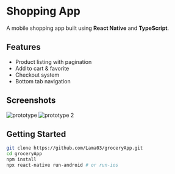# Shopping App

A mobile shopping app built using **React Native** and **TypeScript**.

## Features
- Product listing with pagination
- Add to cart & favorite
- Checkout system
- Bottom tab navigation

## Screenshots
![prototype](https://github.com/user-attachments/assets/5b751199-7c20-4b4a-9f2e-186de869a96d)
![prototype 2](https://github.com/user-attachments/assets/b23a0232-f8ae-48e0-90b1-e8a8b3b9b33f)

## Getting Started

```bash
git clone https://github.com/Lama03/groceryApp.git
cd groceryApp
npm install
npx react-native run-android # or run-ios
